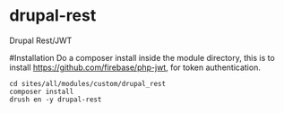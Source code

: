 # drupal-rest
Drupal Rest/JWT 

#Installation
Do a composer install inside the module directory, this is to install https://github.com/firebase/php-jwt, for token authentication.

```
cd sites/all/modules/custom/drupal_rest
composer install
drush en -y drupal-rest
```
